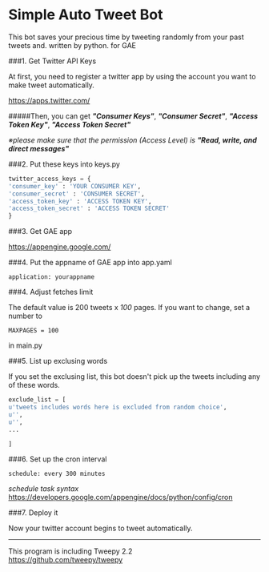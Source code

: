 Simple Auto Tweet Bot
======================

This bot saves your precious time by tweeting randomly from your past tweets and. written by python. for GAE


###1. Get Twitter API Keys  

At first, you need to register a twitter app by using the account you want to make tweet automatically.   

https://apps.twitter.com/

#####Then, you can get  ***"Consumer Keys"***, ***"Consumer Secret"***, ***"Access Token Key"***, ***"Access Token Secret"***

_※please make sure that the permission (Access Level) is ***"Read, write, and direct messages"***_


###2. Put these keys into keys.py

```python
twitter_access_keys = {
'consumer_key' : 'YOUR CONSUMER KEY',
'consumer_secret' : 'CONSUMER SECRET',
'access_token_key' : 'ACCESS TOKEN KEY',
'access_token_secret' : 'ACCESS TOKEN SECRET'
}
```

###3. Get GAE app

https://appengine.google.com/

###4. Put the appname of GAE app into app.yaml

`application: yourappname`


###4. Adjust fetches limit

The default value is 200 tweets x _100_ pages.
If you want to change, set a number to  

`MAXPAGES = 100`  

in main.py


###5. List up exclusing words

If you set the exclusing list, this bot doesn't pick up the tweets including any of these words.  

```python
exclude_list = [
u'tweets includes words here is excluded from random choice',
u'',
u'',
...

]
```

###6. Set up the cron interval

`schedule: every 300 minutes`

_schedule task syntax_  
https://developers.google.com/appengine/docs/python/config/cron


###7. Deploy it  

Now your twitter account begins to tweet automatically.  

  
  
  
  
  
---
This program is including Tweepy 2.2  
https://github.com/tweepy/tweepy
